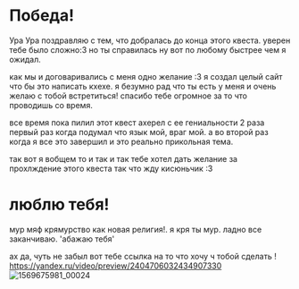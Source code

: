 # Победа!
Ура Ура поздравляю с тем, что добралась до конца этого квеста. уверен тебе было сложно:3 но ты справилась ну вот по любому быстрее чем я ожидал.

как мы и договаривались с меня одно желание :3
я создал целый сайт что бы это написать кхехе.
 я безумно рад что ты есть у меня и очень желаю с тобой встретиться!
 спасибо тебе огромное за то что проводишь со время.
 
 все время пока пилил этот квест ахерел с ее гениальности 2 раза
 первый раз когда подумал что язык мой, враг мой.
 а во второй раз когда я все это завершил и это реально прикольная тема.
 
 так вот я вобщем то и так и так тебе хотел дать желание за прохлждение этого квеста так что жду кисюньчик :3
 # люблю тебя!
 мур мяф 
 крямурство как новая религия!.
 я кря ты мур.
 ладно все заканчиваю.
 'абажаю тебя'

 ах да, чуть не забыл вот тебе ссылка на то что хочу ч тобой сделать ! https://yandex.ru/video/preview/2404706032434907330
 ![1569675981_00024](https://github.com/OverKefir/kisunchik/assets/137103847/b87cda89-a36d-4285-8ff3-c4e620637acc)
